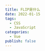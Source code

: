 ```yaml
---
title: FLIP是什么
date: 2022-01-15
tags: 
  - CSS
  - JavaScript
categories: 
  - Vue
publish: false
---
```


<!--more-->

